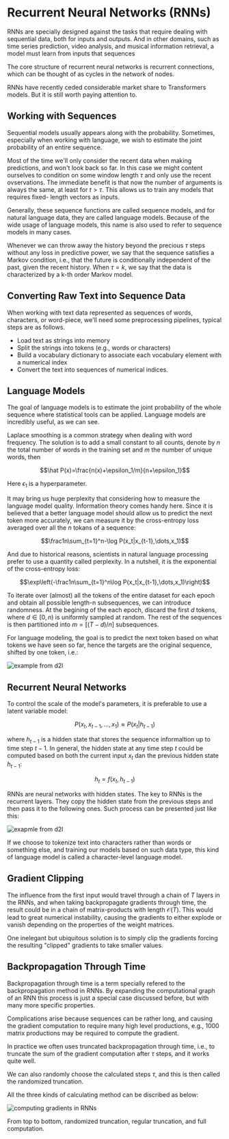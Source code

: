 # Recurrent Neural Networks (RNNs)

RNNs are specially designed against the tasks that require dealing with sequential
data, both for inputs and outputs.
And in other domains, such as time series prediction, video analysis, and musical
information retrieval, a model must learn from inputs that sequences

The core structure of recurrent neural networks is recurrent connections,
which can be thought of as cycles in the network of nodes.

RNNs have recently ceded considerable market share to Transformers models.
But it is still worth paying attention to.

## Working with Sequences

Sequential models usually appears along with the probability.
Sometimes, especially when working with language, we wish to estimate the
joint probability of an entire sequence.

Most of the time we'll only consider the recent data when making predictions,
and won't look back so far.
In this case we might content ourselves to condition on some window length
$\tau$ and only use the recent ovservations.
The immediate benefit is that now the number of arguments is always the same,
at least for $t>\tau$. This allows us to train any models that requires fixed-
length vectors as inputs.

Generally, these sequence functions are called sequence models, and for natural
language data, they are called language models.
Because of the wide usage of language models, this name is also used to refer
to sequence models in many cases.

Whenever we can throw away the history beyond the precious $\tau$ steps without
any loss in predictive power, we say that the sequence satisfies a Markov condition,
i.e., that the future is conditionally independent of the past, given the
recent history.
When $\tau=k$, we say that the data is characterized by a k-th order Markov model.

## Converting Raw Text into Sequence Data

When working with text data represented as sequences of words, characters, or
word-piece, we'll need some preprocessing pipelines, typical steps are as follows.

* Load text as strings into memory
* Split the strings into tokens (e.g., words or characters)
* Build a vocabulary dictionary to associate each vocabulary element with a
    numerical index
* Convert the text into sequences of numerical indices.

## Language Models

The goal of language models is to estimate the joint probability of the
whole sequence where statistical tools can be applied.
Language models are incredibly useful, as we can see.

Laplace smoothing is a common strategy when dealing with word frequency.
The solution is to add a small constant to all counts, denote by
$n$ the total number of words in the training set and $m$ the number of
unique words, then

$$\hat P(x)=\frac{n(x)+\epsilon_1/m}{n+\epsilon_1}$$

Here $\epsilon_1$ is a hyperparameter.

It may bring us huge perplexity that considering how to measure the language
model quality.
Information theory comes handy here.
Since it is believed that a better language model should allow us to predict
the next token more accurately, we can measure it by the cross-entropy loss
averaged over all the $n$ tokans of a sequence:

$$\frac1n\sum_{t=1}^n-\log P(x_t|x_{t-1},\dots,x_1)$$

And due to historical reasons, scientists in natural language processing prefer
to use a quantity called perplexity. In a nutshell, it is the exponential of
the cross-entropy loss:

$$\exp\left(-\frac1n\sum_{t=1}^n\log P(x_t|x_{t-1},\dots,x_1)\right)$$

To iterate over (almost) all the tokens of the entire dataset for each epoch
and obtain all possible length-n subsequences, we can introduce randomness.
At the begining of the each epoch, discard the first $d$ tokens, where
$d\in[0,n)$ is uniformly sampled at random.
The rest of the sequences is then partitioned into $m=[(T-d)/n]$ subsequences.

For language modeling, the goal is to predict the next token based on what
tokens we have seen so far, hence the targets are the original sequence,
shifted by one token, i.e.:

![example from d2l](https://d2l.ai/_images/lang-model-data.svg)

## Recurrent Neural Networks

To control the scale of the model's parameters, it is preferable to use a
latent variable model:

$$P(x_t,x_{t-1},\dots,x_1)\approx P(x_t|h_{t-1})$$

where $h_{t-1}$ is a hidden state that stores the sequence informaltion up to
time step $t-1$.
In general, the hidden state at any time step $t$ could be computed based on
both the current input $x_t$ dan the previous hidden state $h_{t-1}$:

$$h_t=f(x_t,h_{t-1})$$

RNNs are neural networks with hidden states.
The key to RNNs is the recurrent layers.
They copy the hidden state from the previous steps and then pass it to the
following ones. Such process can be presented just like this:

![exapmle from d2l](https://d2l.ai/_images/rnn.svg)

If we choose to tokenize text into characters rather than words or something else,
and training our models based on such data type, this kind of language model is
called a character-level language model.

## Gradient Clipping

The influence from the first input would travel through a chain of $T$ layers
in the RNNs, and when taking backpropagate gradients through time, the result
could be in a chain of matrix-products with length $\mathscr O(T)$.
This would lead to great numerical instability, causing the gradients to
either explode or vanish depending on the properties of the weight matrices.

One inelegant but ubiquitous solution is to simply clip the gradients forcing
the resulting "clipped" gradients to take smaller values.

## Backpropagation Through Time

Backpropagation through time is a term specially refered to the backpropagation
method in RNNs.
By expanding the computational graph of an RNN this process is just a special
case discussed before, but with many more specific properties.

Complications arise because sequences can be rather long, and causing the
gradient computation to require many high level productions, e.g., 1000
matrix productions may be required to compute the gradient.

In practice we often uses truncated backpropagation through time, i.e.,
to truncate the sum of the gradient computation after $\tau$ steps,
and it works quite well.

We can also randomly choose the calculated steps $\tau$, and this is then
called the randomized truncation.

All the three kinds of calculating method can be discribed as below:

![computing gradients in RNNs](https://d2l.ai/_images/truncated-bptt.svg)

From top to bottom, randomized truncation, regular truncation, and full computation.
